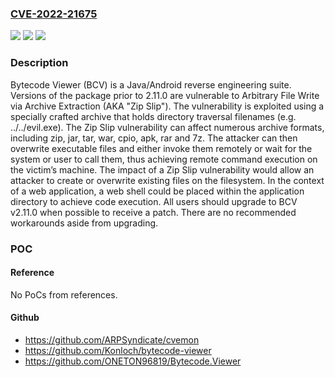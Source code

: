 ### [CVE-2022-21675](https://cve.mitre.org/cgi-bin/cvename.cgi?name=CVE-2022-21675)
![](https://img.shields.io/static/v1?label=Product&message=bytecode-viewer&color=blue)
![](https://img.shields.io/static/v1?label=Version&message=n%2Fa&color=blue)
![](https://img.shields.io/static/v1?label=Vulnerability&message=CWE-22%3A%20Improper%20Limitation%20of%20a%20Pathname%20to%20a%20Restricted%20Directory%20('Path%20Traversal')&color=brighgreen)

### Description

Bytecode Viewer (BCV) is a Java/Android reverse engineering suite. Versions of the package prior to 2.11.0 are vulnerable to Arbitrary File Write via Archive Extraction (AKA "Zip Slip"). The vulnerability is exploited using a specially crafted archive that holds directory traversal filenames (e.g. ../../evil.exe). The Zip Slip vulnerability can affect numerous archive formats, including zip, jar, tar, war, cpio, apk, rar and 7z. The attacker can then overwrite executable files and either invoke them remotely or wait for the system or user to call them, thus achieving remote command execution on the victim’s machine. The impact of a Zip Slip vulnerability would allow an attacker to create or overwrite existing files on the filesystem. In the context of a web application, a web shell could be placed within the application directory to achieve code execution. All users should upgrade to BCV v2.11.0 when possible to receive a patch. There are no recommended workarounds aside from upgrading.

### POC

#### Reference
No PoCs from references.

#### Github
- https://github.com/ARPSyndicate/cvemon
- https://github.com/Konloch/bytecode-viewer
- https://github.com/ONETON96819/Bytecode.Viewer

